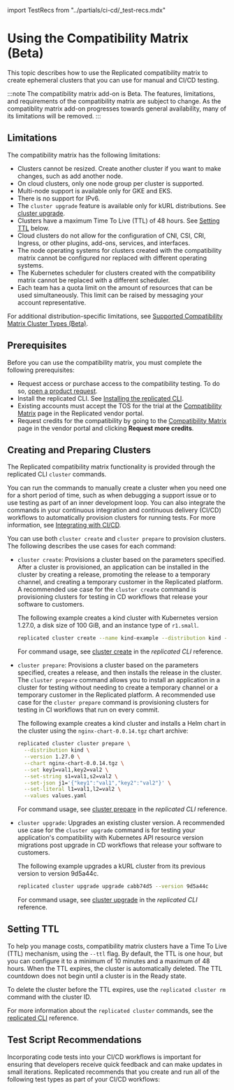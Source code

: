 import TestRecs from "../partials/ci-cd/_test-recs.mdx"

# Using the Compatibility Matrix (Beta)

This topic describes how to use the Replicated compatibility matrix to create ephemeral clusters that you can use for manual and CI/CD testing.

:::note
The compatibility matrix add-on is Beta. The features, limitations, and requirements of the compatibility matrix are subject to change. As the compatiblity matrix add-on progresses towards general availability, many of its limitations will be removed.
:::

## Limitations

The compatibility matrix has the following limitations:

- Clusters cannot be resized. Create another cluster if you want to make changes, such as add another node.
- On cloud clusters, only one node group per cluster is supported.
- Multi-node support is available only for GKE and EKS.
- There is no support for IPv6.
- The `cluster upgrade` feature is available only for kURL distributions. See [cluster upgrade](/reference/replicated-cli-cluster-upgrade).
- Clusters have a maximum Time To Live (TTL) of 48 hours. See [Setting TTL](#setting-ttl) below.
- Cloud clusters do not allow for the configuration of CNI, CSI, CRI, Ingress, or other plugins, add-ons, services, and interfaces.
- The node operating systems for clusters created with the compatibility matrix cannot be configured nor replaced with different operating systems.
- The Kubernetes scheduler for clusters created with the compatibility matrix cannot be replaced with a different scheduler.
- Each team has a quota limit on the amount of resources that can be used simultaneously. This limit can be raised by messaging your account representative.

For additional distribution-specific limitations, see [Supported Compatibility Matrix Cluster Types (Beta)](testing-supported-clusters).

## Prerequisites

Before you can use the compatibility matrix, you must complete the following prerequisites:

- Request access or purchase access to the compatibility testing. To do so, [open a product request](https://vendor.replicated.com/support?requestType=feature&productArea=vendor).
- Install the replicated CLI. See [Installing the replicated CLI](/reference/replicated-cli-installing).
- Existing accounts must accept the TOS for the trial at the [Compatibility Matrix](https://vendor.replicated.com/compatibility-matrix) page in the Replicated vendor portal.
- Request credits for the compatibility by going to the [Compatibility Matrix](https://vendor.replicated.com/compatibility-matrix) page in the vendor portal and clicking **Request more credits**.

## Creating and Preparing Clusters

The Replicated compatibility matrix functionality is provided through the replicated CLI  `cluster` commands.

You can run the commands to manually create a cluster when you need one for a short period of time, such as when debugging a support issue or to use testing as part of an inner development loop. You can also integrate the commands in your continuous integration and continuous delivery (CI/CD) workflows to automatically provision clusters for running tests. For more information, see [Integrating with CI/CD](ci-overview). 

You can use both `cluster create` and `cluster prepare` to provision clusters. The following describes the use cases for each command:

* `cluster create`: Provisions a cluster based on the parameters specified. After a cluster is provisioned, an application can be installed in the cluster by creating a release, promoting the release to a temporary channel, and creating a temporary customer in the Replicated platform. A recommended use case for the `cluster create` command is provisioning clusters for testing in CD workflows that release your software to customers.

  The following example creates a kind cluster with Kubernetes version 1.27.0, a disk size of 100 GiB, and an instance type of `r1.small`. 

  ```bash
  replicated cluster create --name kind-example --distribution kind --version 1.27.0 --disk 100 --instance-type r1.small
  ```

  For command usage, see [cluster create](/reference/replicated-cli-cluster-create) in the _replicated CLI_ reference.

* `cluster prepare`: Provisions a cluster based on the parameters specified, creates a release, and then installs the release in the cluster. The `cluster prepare` command allows you to install an application in a cluster for testing without needing to create a temporary channel or a temporary customer in the Replicated platform. A recommended use case for the `cluster prepare` command is provisioning clusters for testing in CI workflows that run on every commit.

  The following example creates a kind cluster and installs a Helm chart in the cluster using the `nginx-chart-0.0.14.tgz` chart archive:

  ```bash
  replicated cluster cluster prepare \
    --distribution kind \
    --version 1.27.0 \
    --chart nginx-chart-0.0.14.tgz \
    --set key1=val1,key2=val2 \
    --set-string s1=val1,s2=val2 \
    --set-json j1='{"key1":"val1","key2":"val2"}' \
    --set-literal l1=val1,l2=val2 \
    --values values.yaml
  ```

  For command usage, see [cluster prepare](/reference/replicated-cli-cluster-prepare) in the _replicated CLI_ reference.

* `cluster upgrade`: Upgrades an existing cluster version. A recommended use case for the `cluster upgrade` command is for testing your application's compatibility with Kubernetes API resource version migrations post upgrade in CD workflows that release your software to customers.

  The following example upgrades a kURL cluster from its previous version to version 9d5a44c.

  ```bash
  replicated cluster upgrade upgrade cabb74d5 --version 9d5a44c
  ```

  For command usage, see [cluster upgrade](/reference/replicated-cli-cluster-upgrade) in the _replicated CLI_ reference.

## Setting TTL

To help you manage costs, compatibility matrix clusters have a Time To Live (TTL) mechanism, using the `--ttl` flag. By default, the TTL is one hour, but you can configure it to a minimum of 10 minutes and a maximum of 48 hours. When the TTL expires, the cluster is automatically deleted. The TTL countdown does not begin until a cluster is in the Ready state.

To delete the cluster before the TTL expires, use the `replicated cluster rm` command with the cluster ID. 

For more information about the `replicated cluster` commands, see the [replicated CLI](/reference/replicated-cli-cluster-create) reference.

## Test Script Recommendations

Incorporating code tests into your CI/CD workflows is important for ensuring that developers receive quick feedback and can make updates in small iterations. Replicated recommends that you create and run all of the following test types as part of your CI/CD workflows:

<TestRecs/>
